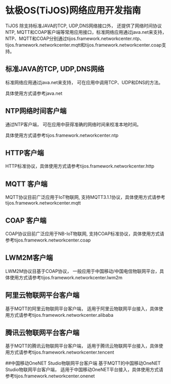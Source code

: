 # 钛极OS(TiJOS)网络应用开发指南

TiJOS 除支持标准JAVA的TCP, UDP,DNS网络接口外， 还提供了网络时间协议NTP, MQTT和COAP客户端等常用应用接口，标准网络应用通过java.net来支持，NTP、MQTT和COAP分别通过tijos.framework.networkcenter.ntp、tijos.framework.networkcenter.mqtt和tijos.framework.networkcenter.coap支持。

## 标准JAVA的TCP, UDP,DNS网络

标准网络应用通过java.net来支持， 可在应用中调用TCP、UDP和DNS的方法。

具体使用方式请参考java.net

## NTP网络时间客户端

通过NTP客户端， 可在应用中获得准确的网络时间来校准本地时间。

具体使用方式请参考tijos.framework.networkcenter.ntp

## HTTP客户端

HTTP标准协议，具体使用方式请参考tijos.framework.networkcenter.http

## MQTT 客户端

MQTT协议目前广泛应用于IoT物联网, 支持MQTT3.1.1协议，具体使用方式请参考tijos.framework.networkcenter.mqtt

## COAP 客户端

COAP协议目前广泛应用于NB-IoT物联网, 支持COAP标准协议，具体使用方式请参考tijos.framework.networkcenter.coap

## LWM2M客户端

LWM2M协议目基于COAP协议， 一般应用于中国移动/中国电信物联网平台，具体使用方式请参考tijos.framework.networkcenter.lwm2m

## 阿里云物联网平台客户端

基于MQTT的阿里云物联网平台客户端， 适用于阿里云物联网平台接入，具体使用方式请参考tijos.framework.networkcenter.alibaba

## 腾讯云物联网平台客户端

基于MQTT的腾讯云物联网平台客户端， 适用于腾讯云物联网平台接入，具体使用方式请参考tijos.framework.networkcenter.tencent

##中国移动OneNET Studio物联网平台客户端
基于MQTT的中国移动OneNET Studio物联网平台客户端， 适用于中国移动OneNET平台接入，具体使用方式请参考tijos.framework.networkcenter.onenet

